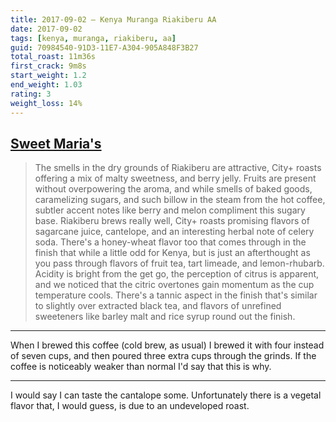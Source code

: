 ```yaml
---
title: 2017-09-02 — Kenya Muranga Riakiberu AA
date: 2017-09-02
tags: [kenya, muranga, riakiberu, aa]
guid: 70984540-91D3-11E7-A304-905A848F3B27
total_roast: 11m36s
first_crack: 9m8s
start_weight: 1.2
end_weight: 1.03
rating: 3
weight_loss: 14%
---
```

## [Sweet Maria's][sm]

> The smells in the dry grounds of Riakiberu are attractive, City+ roasts offering
> a mix of malty sweetness, and berry jelly. Fruits are present without
> overpowering the aroma, and while smells of baked goods, caramelizing sugars,
> and such billow in the steam from the hot coffee, subtler accent notes like
> berry and melon compliment this sugary base. Riakiberu brews really well, City+
> roasts promising flavors of sagarcane juice, cantelope, and an interesting
> herbal note of celery soda. There's a honey-wheat flavor too that comes through
> in the finish that while a little odd for Kenya, but is just an afterthought as
> you pass through flavors of fruit tea, tart limeade, and lemon-rhubarb. Acidity
> is bright from the get go, the perception of citrus is apparent, and we noticed
> that the citric overtones gain momentum as the cup temperature cools. There's a
> tannic aspect in the finish that's similar to slightly over extracted black tea,
> and flavors of unrefined sweeteners like barley malt and rice syrup round out
> the finish.

---

When I brewed this coffee (cold brew, as usual) I brewed it with four instead of
seven cups, and then poured three extra cups through the grinds.  If the coffee
is noticeably weaker than normal I'd say that this is why.

---

I would say I can taste the cantalope some.  Unfortunately there is a vegetal
flavor that, I would guess, is due to an undeveloped roast.

[sm]: https://www.sweetmarias.com/product/kenya-muranga-riakiberu-aa
